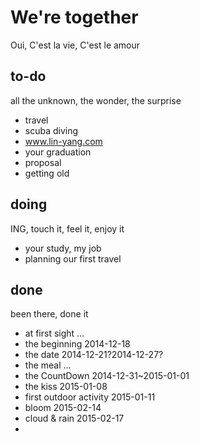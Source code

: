 # We're together
Oui, C'est la vie, C'est le amour

## to-do
all the unknown, the wonder, the surprise
* travel
* scuba diving
* www.lin-yang.com
* your graduation
* proposal
* getting old

## doing
ING, touch it, feel it, enjoy it
* your study, my job
* planning our first travel


## done
been there, done it
  * at first sight
    ...
  * the beginning
    2014-12-18
  * the date
    2014-12-21?2014-12-27?
  * the meal
    ...
  * the CountDown
    2014-12-31~2015-01-01
  * the kiss
    2015-01-08
  * first outdoor activity
    2015-01-11
  * bloom
    2015-02-14
  * cloud & rain
    2015-02-17
  * 
    
  
  
